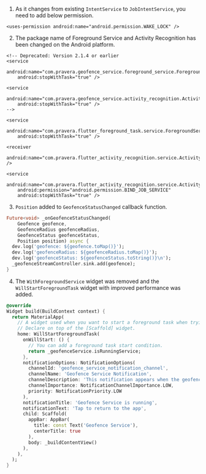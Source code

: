 1. As it changes from existing `IntentService` to `JobIntentService`, you need to add below permission.

```
<uses-permission android:name="android.permission.WAKE_LOCK" />
```

2. The package name of Foreground Service and Activity Recognition has been changed on the Android platform.

```
<!-- Deprecated: Version 2.1.4 or earlier
<service
    android:name="com.pravera.geofence_service.foreground_service.ForegroundService"
    android:stopWithTask="true" /> 

<service
    android:name="com.pravera.geofence_service.activity_recognition.ActivityRecognitionIntentService"
    android:stopWithTask="true" />
-->

<service
    android:name="com.pravera.flutter_foreground_task.service.ForegroundService"
    android:stopWithTask="true" />

<receiver
    android:name="com.pravera.flutter_activity_recognition.service.ActivityRecognitionIntentReceiver" />

<service
    android:name="com.pravera.flutter_activity_recognition.service.ActivityRecognitionIntentService"
    android:permission="android.permission.BIND_JOB_SERVICE"
    android:stopWithTask="true" />
```

3. `Position` added to `GeofenceStatusChanged` callback function.

```dart
Future<void> _onGeofenceStatusChanged(
    Geofence geofence,
    GeofenceRadius geofenceRadius,
    GeofenceStatus geofenceStatus,
    Position position) async {
  dev.log('geofence: ${geofence.toMap()}');
  dev.log('geofenceRadius: ${geofenceRadius.toMap()}');
  dev.log('geofenceStatus: ${geofenceStatus.toString()}\n');
  _geofenceStreamController.sink.add(geofence);
}
```

4. The `WithForegroundService` widget was removed and the `WillStartForegroundTask` widget with improved performance was added.

```dart
@override
Widget build(BuildContext context) {
  return MaterialApp(
    // A widget used when you want to start a foreground task when trying to minimize or close the app.
    // Declare on top of the [Scaffold] widget.
    home: WillStartForegroundTask(
      onWillStart: () {
        // You can add a foreground task start condition.
        return _geofenceService.isRunningService;
      },
      notificationOptions: NotificationOptions(
        channelId: 'geofence_service_notification_channel',
        channelName: 'Geofence Service Notification',
        channelDescription: 'This notification appears when the geofence service is running in the background.',
        channelImportance: NotificationChannelImportance.LOW,
        priority: NotificationPriority.LOW
      ),
      notificationTitle: 'Geofence Service is running',
      notificationText: 'Tap to return to the app',
      child: Scaffold(
        appBar: AppBar(
          title: const Text('Geofence Service'),
          centerTitle: true
        ),
        body: _buildContentView()
      ),
    ),
  );
}
```
